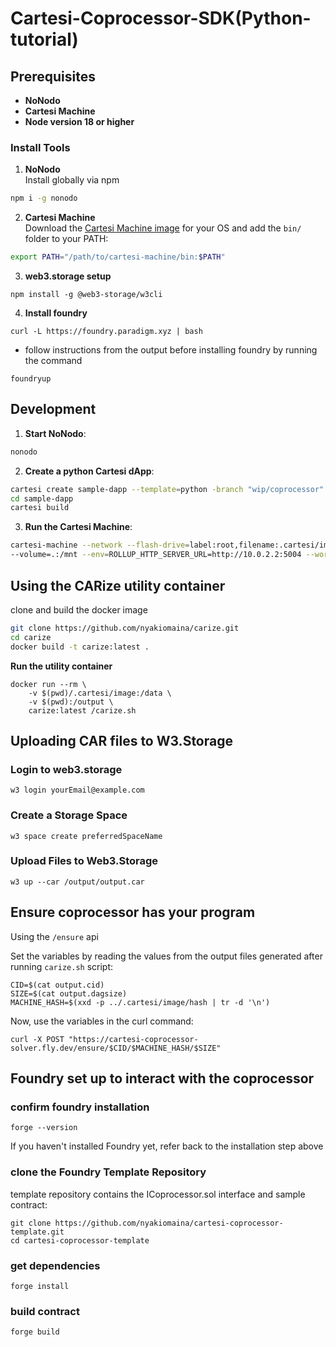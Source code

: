 # Cartesi-Coprocessor-SDK(Python-tutorial)

## Prerequisites
- **NoNodo**
- **Cartesi Machine**
- **Node version 18 or higher**

### Install Tools
1. **NoNodo**  
Install globally via npm
```bash
npm i -g nonodo
```
2. **Cartesi Machine**  
Download the [Cartesi Machine image](https://github.com/edubart/cartesi-machine-everywhere/releases/tag/v0.18.1-rc6) for your OS and add the `bin/` folder to your PATH:
```bash
export PATH="/path/to/cartesi-machine/bin:$PATH"
```
3. **web3.storage setup**
```
npm install -g @web3-storage/w3cli
```
4. **Install foundry**
```
curl -L https://foundry.paradigm.xyz | bash
```
- follow instructions from the output before installing foundry by running the command
```
foundryup
```
## Development
1. **Start NoNodo**:
```bash
nonodo
```
2. **Create a python Cartesi dApp**:
```bash
cartesi create sample-dapp --template=python -branch "wip/coprocessor"
cd sample-dapp
cartesi build
```
3. **Run the Cartesi Machine**:
```bash
cartesi-machine --network --flash-drive=label:root,filename:.cartesi/image.ext2 \
--volume=.:/mnt --env=ROLLUP_HTTP_SERVER_URL=http://10.0.2.2:5004 --workdir=/mnt -- python dapp.py
```
## Using the CARize utility container
clone and build the docker image
```bash
git clone https://github.com/nyakiomaina/carize.git
cd carize
docker build -t carize:latest .
```
**Run the utility container**
```
docker run --rm \
    -v $(pwd)/.cartesi/image:/data \
    -v $(pwd):/output \
    carize:latest /carize.sh
```
## Uploading CAR files to W3.Storage
### Login to web3.storage
```
w3 login yourEmail@example.com
```
### Create a Storage Space
```
w3 space create preferredSpaceName
```
### Upload Files to Web3.Storage
```
w3 up --car /output/output.car
```

## Ensure coprocessor has your program
Using the ```/ensure``` api

Set the variables by reading the values from the output files generated after running ```carize.sh``` script:
```
CID=$(cat output.cid)
SIZE=$(cat output.dagsize)
MACHINE_HASH=$(xxd -p ../.cartesi/image/hash | tr -d '\n')
```
Now, use the variables in the curl command:

```
curl -X POST "https://cartesi-coprocessor-solver.fly.dev/ensure/$CID/$MACHINE_HASH/$SIZE"
```

## Foundry set up to interact with the coprocessor
### confirm foundry installation
```
forge --version
```
If you haven't installed Foundry yet, refer back to the installation step above
### clone the Foundry Template Repository
template repository contains the ICoprocessor.sol interface and sample contract:
```
git clone https://github.com/nyakiomaina/cartesi-coprocessor-template.git
cd cartesi-coprocessor-template
```
### get dependencies
```
forge install
```
### build contract
```
forge build
```

